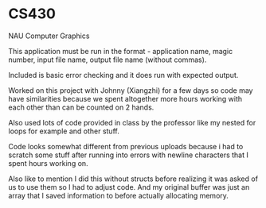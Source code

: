 # CS430
NAU Computer Graphics

This application must be run in the format - application name, magic number, input file name, output file name (without commas).

Included is basic error checking and it does run with expected output.

Worked on this project with Johnny (Xiangzhi) for a few days so code may have similarities because we spent altogether more hours working with each other than can be counted on 2 hands.

Also used lots of code provided in class by the professor like my nested for loops for example and other stuff.

Code looks somewhat different from previous uploads because i had to scratch some stuff after running into errors with newline characters that I spent hours working on.

Also like to mention I did this without structs before realizing it was asked of us to use them so I had to adjust code. And my original buffer was just an array that I saved information to before actually allocating memory.
